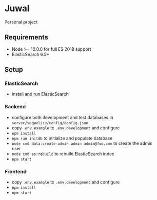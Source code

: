 # Juwal

Personal project

## Requirements

- Node >= 10.0.0 for full ES 2018 support
- ElasticSearch 6.5+

## Setup

### ElasticSearch
 - install and run ElasticSearch

### Backend

- configure both development and test databases in `server/sequelize/config/config.json`
- copy `.env.example` to `.env.development` and configure
- `npm install`
- `npm run initdb` to initialize and populate database
- `node cmd data:create-admin admin admin@foo.com` to create the admin user
- `node cmd es:rebuild` to rebuild ElasticSearch index
- `npm start`

### Frontend

- copy `.env.example` to `.env.development` and configure
- `npm install`
- `npm start`